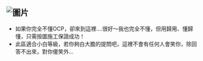 
![圖片](https://www.redhat.com/rhdc/managed-files/ohc/Logotype_RH_OpenShiftContainerPlatform_wLogo_CMYK_Black.jpg)
---
* 如果你完全不懂OCP，卻來到這裡....很好～我也完全不懂，但用歸用、懂歸懂，只需按圖施工保證成功！
* 此區適合小白等級，若你夠白大膽的提問吧，這裡不會有任何人會笑你，除回答不出來，對你傻笑外...
